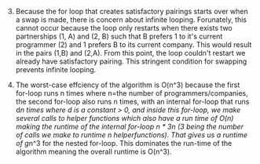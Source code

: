3) Because the for loop that creates satisfactory pairings starts over when a swap is made, there is concern about infinite looping. Forunately, this cannot occur 
because the loop only restarts when there exists two partnerships (1, A) and (2, B) such that B prefers 1 to it's current programmer (2) and 1 prefers B to its current 
company. This would result in the pairs (1,B) and (2,A). From this point, the loop couldn't restart we already have satisfactory pairing. This stringent condition for 
swapping prevents infinite looping.

4) The worst-case effciency of the algorithm is O(n^3) because the first for-loop runs n times where n=the number of programmers/companies, the second for-loop also runs 
n times, with an internal for-loop that runs d*n times where d is a constant > 0, and inside this for-loop, we make several calls to helper functions which also have a 
run time of O(n) making the runtime of the internal for-loop n * 3n (3 being the number of calls we make to runtime n helperfunctions). That gives us a runtime of g*n^3 
for the nested for-loop. This dominates the run-time of the algorithm meaning the overall runtime is O(n^3).
